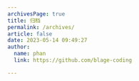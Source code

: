 ```yaml
---
archivesPage: true
title: 归档
permalink: /archives/
article: false
date: 2023-05-14 09:49:27
author: 
  name: phan
  link: https://github.com/blage-coding

---
```

